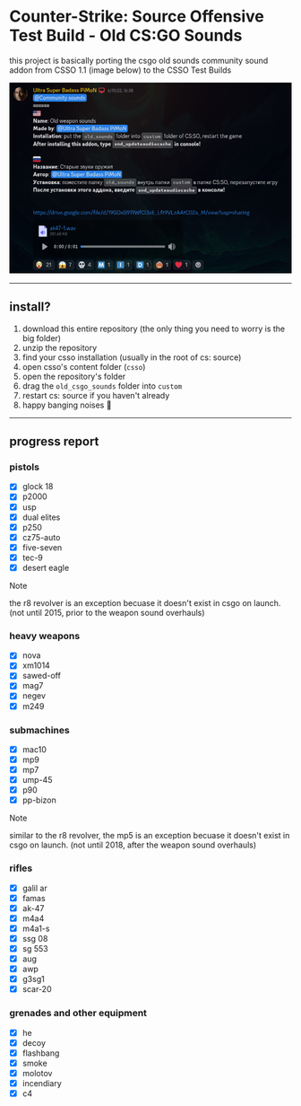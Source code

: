 # Counter-Strike: Source Offensive Test Build - Old CS:GO Sounds

this project is basically porting the csgo old sounds community sound addon from CSSO 1.1 (image below) to the CSSO Test Builds

![the screenshot of the community addon entry for csgo old ounds](aaaaaa.png)

---

## install?
1. download this entire repository (the only thing you need to worry is the big folder)
2. unzip the repository
3. find your csso installation (usually in the root of cs: source)
4. open csso's content folder (`csso`)
5. open the repository's folder
6. drag the `old_csgo_sounds` folder into `custom`
7. restart cs: source if you haven't already
8. happy banging noises 🎉

---

## progress report
### pistols
- [x] glock 18
- [x] p2000
- [x] usp
- [x] dual elites
- [x] p250
- [x] cz75-auto
- [x] five-seven
- [x] tec-9
- [x] desert eagle

> [!NOTE]
> the r8 revolver is an exception becuase it doesn't exist in csgo on launch. (not until 2015, prior to the weapon sound overhauls)

### heavy weapons
- [x] nova
- [x] xm1014
- [x] sawed-off
- [x] mag7
- [x] negev
- [x] m249

### submachines
- [x] mac10
- [x] mp9
- [x] mp7
- [x] ump-45
- [x] p90
- [x] pp-bizon

> [!NOTE]
> similar to the r8 revolver, the mp5 is an exception becuase it doesn't exist in csgo on launch. (not until 2018, after the weapon sound overhauls)

### rifles
- [x] galil ar
- [x] famas
- [x] ak-47
- [x] m4a4
- [x] m4a1-s
- [x] ssg 08
- [x] sg 553
- [x] aug
- [x] awp
- [x] g3sg1
- [x] scar-20

### grenades and other equipment
- [x] he
- [x] decoy
- [x] flashbang
- [x] smoke
- [x] molotov
- [x] incendiary
- [x] c4